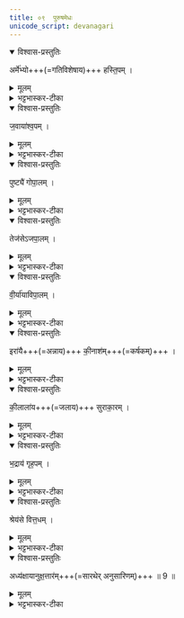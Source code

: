 ```yaml
---
title: ०९  पुरुषमेधः  
unicode_script: devanagari
---
```



<details open><summary>विश्वास-प्रस्तुतिः</summary>

अर्मे॑भ्यो+++(=गतिविशेषाय)+++ हस्ति॒पम् । 
</details>

<details><summary>मूलम्</summary>

अर्मे॑॑भ्यो हस्ति॒पम् ।
</details>

<details><summary>भट्टभास्कर-टीका</summary>

1अर्मेभ्यः गतिविशेषेभ्यः हस्तिपं गजारोहिणम् ।
</details>

<details open><summary>विश्वास-प्रस्तुतिः</summary>

ज॒वाया॑श्व॒पम् ।
</details>

<details><summary>मूलम्</summary>

ज॒वाया॑श्व॒पम् ।
</details>

<details><summary>भट्टभास्कर-टीका</summary>

जवाय वेगाय अश्वपं अश्वानां पातारम् ।
</details>

<details open><summary>विश्वास-प्रस्तुतिः</summary>

पुष्ट्यै॑ गोपा॒लम् ।
</details>

<details><summary>मूलम्</summary>

पुष्ट्यै॑ गोपा॒लम् ।
</details>

<details><summary>भट्टभास्कर-टीका</summary>

पुष्ट्यै गोपालं गवां पालयितारं, गावो हि पुष्टिहेतवः ।
</details>

<details open><summary>विश्वास-प्रस्तुतिः</summary>

तेज॑सेऽजपा॒लम् ।
</details>

<details><summary>मूलम्</summary>

तेज॑सेऽजपा॒लम् ।
</details>

<details><summary>भट्टभास्कर-टीका</summary>

तेजसे अजपालं अजानां पालयितारं, अजा हि तेजस्विनः हविष्ट्वात् ।
</details>

<details open><summary>विश्वास-प्रस्तुतिः</summary>

वी॒र्या॑याविपा॒लम् ।
</details>

<details><summary>मूलम्</summary>

वी॒र्या॑याविपा॒लम् ।
</details>

<details><summary>भट्टभास्कर-टीका</summary>

वीर्याय अविपालं अवीनां पालयितारं वीर्यजत्वादवीनां 'वीर्याद्ध्यसृज्यन्त' इति ।
</details>

<details open><summary>विश्वास-प्रस्तुतिः</summary>

इरा॑यै+++(=अन्नाय)+++ की॒नाश॑म्+++(=कर्षकम्)+++ । 
</details>

<details><summary>मूलम्</summary>

इरा॑यै की॒नाश॑म् ।
</details>

<details><summary>भट्टभास्कर-टीका</summary>

इरायै अन्नाय कीनाशं कर्षकं, सदा स्वीकारिणमित्यन्ये ।
</details>

<details open><summary>विश्वास-प्रस्तुतिः</summary>

की॒लाला॑य+++(=जलाय)+++ सुराका॒रम् । 
</details>

<details><summary>मूलम्</summary>

की॒लाला॑य सुराका॒रम् ।
</details>

<details><summary>भट्टभास्कर-टीका</summary>

कीलालाय पुराणाय वारिणे सुराकारं सुराया उत्पादयितारम् ।
</details>

<details open><summary>विश्वास-प्रस्तुतिः</summary>

भ॒द्राय॑ गृह॒पम् ।
</details>

<details><summary>मूलम्</summary>

भ॒द्राय॑ गृह॒पम् ।
</details>

<details><summary>भट्टभास्कर-टीका</summary>

भद्राय कल्याणाय गृहपं गृहाणां पालयितारं दौवारिकम् ।
</details>

<details open><summary>विश्वास-प्रस्तुतिः</summary>

श्रेय॑से वित्त॒धम् ।
</details>

<details><summary>मूलम्</summary>

श्रेय॑से वित्त॒धम् ।
</details>

<details><summary>भट्टभास्कर-टीका</summary>

श्रेयसे अभ्युदयाय वित्तधं राज्ञो धनस्य पालकम् ।
</details>

<details open><summary>विश्वास-प्रस्तुतिः</summary>

अध्य॑क्षायानुक्ष॒त्तार॑म्+++(=सारथेर् अनुसारिणम्)+++ ॥ 9 ॥
</details>

<details><summary>मूलम्</summary>

अध्य॑ख्षायानुख्ष॒त्तार॑म् ॥9॥  
</details>

<details><summary>भट्टभास्कर-टीका</summary>

अध्यक्षाय प्रत्यक्षकरणाय अनुक्षत्तारं क्षत्तुरनन्तरं आयव्ययप्रत्यवेक्षिणं राज्ञः ॥   

इति तृतीये चतुर्थे नवमोऽनुवाकः ॥  

</details>

